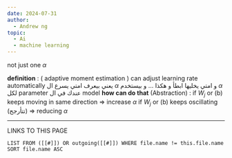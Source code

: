 ```yaml
---
date: 2024-07-31
author:
  - Andrew ng
topic:
  - Ai
  - machine learning
---
```

not just one $\alpha$

**definition** : ( adaptive moment estimation  )  can adjust learning rate automatically 
يعني بيعرف امتي يسرع ال $\alpha$ و امتي يخليها ابطأ و هكذا ... 
و بيستخدم $\alpha$ لكل parameter عندك في ال model 
**how can do that** (Abstraction) : 
if $W_{j}$ or (b) keeps moving in same direction => increase $\alpha$
if $W_{j}$ or (b) keeps oscillating (تتأرجح)  => reducing $\alpha$


----
LINKS TO THIS PAGE 
```dataview
LIST FROM ([[#]]) OR outgoing([[#]]) WHERE file.name != this.file.name SORT file.name ASC 
```

